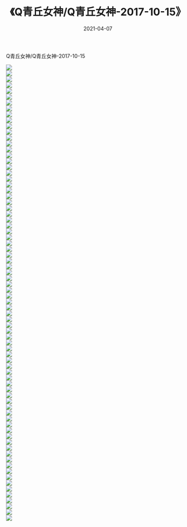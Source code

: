 ﻿---
layout: post
title:  《Q青丘女神/Q青丘女神-2017-10-15》
date:   2021-04-07
img: http://img.660000.xyz/Sharelink/网络美图/2021/Q青丘女神/Q青丘女神-2017-10-15/000.jpg
categories: [美女, 清纯, 唯美]
---

Q青丘女神/Q青丘女神-2017-10-15

 ![](http://img.660000.xyz/Sharelink/网络美图/2021/Q青丘女神/Q青丘女神-2017-10-15/001.jpg) <br>![](http://img.660000.xyz/Sharelink/网络美图/2021/Q青丘女神/Q青丘女神-2017-10-15/002.jpg) <br>![](http://img.660000.xyz/Sharelink/网络美图/2021/Q青丘女神/Q青丘女神-2017-10-15/003.jpg) <br>![](http://img.660000.xyz/Sharelink/网络美图/2021/Q青丘女神/Q青丘女神-2017-10-15/004.jpg) <br>![](http://img.660000.xyz/Sharelink/网络美图/2021/Q青丘女神/Q青丘女神-2017-10-15/005.jpg) <br>![](http://img.660000.xyz/Sharelink/网络美图/2021/Q青丘女神/Q青丘女神-2017-10-15/006.jpg) <br>![](http://img.660000.xyz/Sharelink/网络美图/2021/Q青丘女神/Q青丘女神-2017-10-15/007.jpg) <br>![](http://img.660000.xyz/Sharelink/网络美图/2021/Q青丘女神/Q青丘女神-2017-10-15/008.jpg) <br>![](http://img.660000.xyz/Sharelink/网络美图/2021/Q青丘女神/Q青丘女神-2017-10-15/009.jpg) <br>![](http://img.660000.xyz/Sharelink/网络美图/2021/Q青丘女神/Q青丘女神-2017-10-15/010.jpg) <br>![](http://img.660000.xyz/Sharelink/网络美图/2021/Q青丘女神/Q青丘女神-2017-10-15/011.jpg) <br>![](http://img.660000.xyz/Sharelink/网络美图/2021/Q青丘女神/Q青丘女神-2017-10-15/012.jpg) <br>![](http://img.660000.xyz/Sharelink/网络美图/2021/Q青丘女神/Q青丘女神-2017-10-15/013.jpg) <br>![](http://img.660000.xyz/Sharelink/网络美图/2021/Q青丘女神/Q青丘女神-2017-10-15/014.jpg) <br>![](http://img.660000.xyz/Sharelink/网络美图/2021/Q青丘女神/Q青丘女神-2017-10-15/015.jpg) <br>![](http://img.660000.xyz/Sharelink/网络美图/2021/Q青丘女神/Q青丘女神-2017-10-15/016.jpg) <br>![](http://img.660000.xyz/Sharelink/网络美图/2021/Q青丘女神/Q青丘女神-2017-10-15/017.jpg) <br>![](http://img.660000.xyz/Sharelink/网络美图/2021/Q青丘女神/Q青丘女神-2017-10-15/018.jpg) <br>![](http://img.660000.xyz/Sharelink/网络美图/2021/Q青丘女神/Q青丘女神-2017-10-15/019.jpg) <br>![](http://img.660000.xyz/Sharelink/网络美图/2021/Q青丘女神/Q青丘女神-2017-10-15/020.jpg) <br>![](http://img.660000.xyz/Sharelink/网络美图/2021/Q青丘女神/Q青丘女神-2017-10-15/021.jpg) <br>![](http://img.660000.xyz/Sharelink/网络美图/2021/Q青丘女神/Q青丘女神-2017-10-15/022.jpg) <br>![](http://img.660000.xyz/Sharelink/网络美图/2021/Q青丘女神/Q青丘女神-2017-10-15/023.jpg) <br>![](http://img.660000.xyz/Sharelink/网络美图/2021/Q青丘女神/Q青丘女神-2017-10-15/024.jpg) <br>![](http://img.660000.xyz/Sharelink/网络美图/2021/Q青丘女神/Q青丘女神-2017-10-15/025.jpg) <br>![](http://img.660000.xyz/Sharelink/网络美图/2021/Q青丘女神/Q青丘女神-2017-10-15/026.jpg) <br>![](http://img.660000.xyz/Sharelink/网络美图/2021/Q青丘女神/Q青丘女神-2017-10-15/027.jpg) <br>![](http://img.660000.xyz/Sharelink/网络美图/2021/Q青丘女神/Q青丘女神-2017-10-15/028.jpg) <br>![](http://img.660000.xyz/Sharelink/网络美图/2021/Q青丘女神/Q青丘女神-2017-10-15/029.jpg) <br>![](http://img.660000.xyz/Sharelink/网络美图/2021/Q青丘女神/Q青丘女神-2017-10-15/030.jpg) <br>![](http://img.660000.xyz/Sharelink/网络美图/2021/Q青丘女神/Q青丘女神-2017-10-15/031.jpg) <br>![](http://img.660000.xyz/Sharelink/网络美图/2021/Q青丘女神/Q青丘女神-2017-10-15/032.jpg) <br>![](http://img.660000.xyz/Sharelink/网络美图/2021/Q青丘女神/Q青丘女神-2017-10-15/033.jpg) <br>![](http://img.660000.xyz/Sharelink/网络美图/2021/Q青丘女神/Q青丘女神-2017-10-15/034.jpg) <br>![](http://img.660000.xyz/Sharelink/网络美图/2021/Q青丘女神/Q青丘女神-2017-10-15/035.jpg) <br>![](http://img.660000.xyz/Sharelink/网络美图/2021/Q青丘女神/Q青丘女神-2017-10-15/036.jpg) <br>![](http://img.660000.xyz/Sharelink/网络美图/2021/Q青丘女神/Q青丘女神-2017-10-15/037.jpg) <br>![](http://img.660000.xyz/Sharelink/网络美图/2021/Q青丘女神/Q青丘女神-2017-10-15/038.jpg) <br>![](http://img.660000.xyz/Sharelink/网络美图/2021/Q青丘女神/Q青丘女神-2017-10-15/039.jpg) <br>![](http://img.660000.xyz/Sharelink/网络美图/2021/Q青丘女神/Q青丘女神-2017-10-15/040.jpg) <br>![](http://img.660000.xyz/Sharelink/网络美图/2021/Q青丘女神/Q青丘女神-2017-10-15/041.jpg) <br>![](http://img.660000.xyz/Sharelink/网络美图/2021/Q青丘女神/Q青丘女神-2017-10-15/042.jpg) <br>![](http://img.660000.xyz/Sharelink/网络美图/2021/Q青丘女神/Q青丘女神-2017-10-15/043.jpg) <br>![](http://img.660000.xyz/Sharelink/网络美图/2021/Q青丘女神/Q青丘女神-2017-10-15/044.jpg) <br>![](http://img.660000.xyz/Sharelink/网络美图/2021/Q青丘女神/Q青丘女神-2017-10-15/045.jpg) <br>![](http://img.660000.xyz/Sharelink/网络美图/2021/Q青丘女神/Q青丘女神-2017-10-15/046.jpg) <br>![](http://img.660000.xyz/Sharelink/网络美图/2021/Q青丘女神/Q青丘女神-2017-10-15/047.jpg) <br>![](http://img.660000.xyz/Sharelink/网络美图/2021/Q青丘女神/Q青丘女神-2017-10-15/048.jpg) <br>![](http://img.660000.xyz/Sharelink/网络美图/2021/Q青丘女神/Q青丘女神-2017-10-15/049.jpg) <br>![](http://img.660000.xyz/Sharelink/网络美图/2021/Q青丘女神/Q青丘女神-2017-10-15/050.jpg) <br>![](http://img.660000.xyz/Sharelink/网络美图/2021/Q青丘女神/Q青丘女神-2017-10-15/051.jpg) <br>![](http://img.660000.xyz/Sharelink/网络美图/2021/Q青丘女神/Q青丘女神-2017-10-15/052.jpg) <br>![](http://img.660000.xyz/Sharelink/网络美图/2021/Q青丘女神/Q青丘女神-2017-10-15/053.jpg) <br>![](http://img.660000.xyz/Sharelink/网络美图/2021/Q青丘女神/Q青丘女神-2017-10-15/054.jpg) <br>![](http://img.660000.xyz/Sharelink/网络美图/2021/Q青丘女神/Q青丘女神-2017-10-15/055.jpg) <br>![](http://img.660000.xyz/Sharelink/网络美图/2021/Q青丘女神/Q青丘女神-2017-10-15/056.jpg) <br>![](http://img.660000.xyz/Sharelink/网络美图/2021/Q青丘女神/Q青丘女神-2017-10-15/057.jpg) <br>![](http://img.660000.xyz/Sharelink/网络美图/2021/Q青丘女神/Q青丘女神-2017-10-15/058.jpg) <br>![](http://img.660000.xyz/Sharelink/网络美图/2021/Q青丘女神/Q青丘女神-2017-10-15/059.jpg) <br>![](http://img.660000.xyz/Sharelink/网络美图/2021/Q青丘女神/Q青丘女神-2017-10-15/060.jpg) <br>![](http://img.660000.xyz/Sharelink/网络美图/2021/Q青丘女神/Q青丘女神-2017-10-15/061.jpg) <br>![](http://img.660000.xyz/Sharelink/网络美图/2021/Q青丘女神/Q青丘女神-2017-10-15/062.jpg) <br>![](http://img.660000.xyz/Sharelink/网络美图/2021/Q青丘女神/Q青丘女神-2017-10-15/063.jpg) <br>![](http://img.660000.xyz/Sharelink/网络美图/2021/Q青丘女神/Q青丘女神-2017-10-15/064.jpg) <br>![](http://img.660000.xyz/Sharelink/网络美图/2021/Q青丘女神/Q青丘女神-2017-10-15/065.jpg) <br>![](http://img.660000.xyz/Sharelink/网络美图/2021/Q青丘女神/Q青丘女神-2017-10-15/066.jpg) <br>![](http://img.660000.xyz/Sharelink/网络美图/2021/Q青丘女神/Q青丘女神-2017-10-15/067.jpg) <br>![](http://img.660000.xyz/Sharelink/网络美图/2021/Q青丘女神/Q青丘女神-2017-10-15/068.jpg) <br>![](http://img.660000.xyz/Sharelink/网络美图/2021/Q青丘女神/Q青丘女神-2017-10-15/069.jpg) <br>![](http://img.660000.xyz/Sharelink/网络美图/2021/Q青丘女神/Q青丘女神-2017-10-15/070.jpg) <br>![](http://img.660000.xyz/Sharelink/网络美图/2021/Q青丘女神/Q青丘女神-2017-10-15/071.jpg) <br>![](http://img.660000.xyz/Sharelink/网络美图/2021/Q青丘女神/Q青丘女神-2017-10-15/072.jpg) <br>![](http://img.660000.xyz/Sharelink/网络美图/2021/Q青丘女神/Q青丘女神-2017-10-15/073.jpg) <br>![](http://img.660000.xyz/Sharelink/网络美图/2021/Q青丘女神/Q青丘女神-2017-10-15/074.jpg) <br>![](http://img.660000.xyz/Sharelink/网络美图/2021/Q青丘女神/Q青丘女神-2017-10-15/075.jpg) <br>![](http://img.660000.xyz/Sharelink/网络美图/2021/Q青丘女神/Q青丘女神-2017-10-15/076.jpg) <br>![](http://img.660000.xyz/Sharelink/网络美图/2021/Q青丘女神/Q青丘女神-2017-10-15/077.jpg) <br>![](http://img.660000.xyz/Sharelink/网络美图/2021/Q青丘女神/Q青丘女神-2017-10-15/078.jpg) <br>